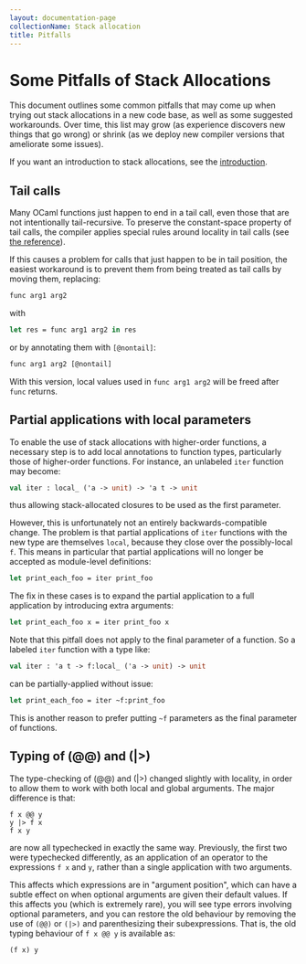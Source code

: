 ```yaml
---
layout: documentation-page
collectionName: Stack allocation
title: Pitfalls
---
```

# Some Pitfalls of Stack Allocations

This document outlines some common pitfalls that may come up when
trying out stack allocations in a new code base, as well as some
suggested workarounds. Over time, this list may grow (as experience
discovers new things that go wrong) or shrink (as we deploy new
compiler versions that ameliorate some issues).

If you want an introduction to stack allocations, see the
[introduction](../intro).

## Tail calls

Many OCaml functions just happen to end in a tail call, even those
that are not intentionally tail-recursive. To preserve the
constant-space property of tail calls, the compiler applies special
rules around locality in tail calls (see [the
reference](../reference)).

If this causes a problem for calls that just happen to be in tail
position, the easiest workaround is to prevent them from being
treated as tail calls by moving them, replacing:

```ocaml
func arg1 arg2
```

with

```ocaml
let res = func arg1 arg2 in res
```

or by annotating them with `[@nontail]`:

```ocaml
func arg1 arg2 [@nontail]
```

With this version, local values used in `func arg1 arg2` will be freed
after `func` returns.

## Partial applications with local parameters

To enable the use of stack allocations with higher-order functions, a
necessary step is to add local annotations to function types,
particularly those of higher-order functions. For instance, an
unlabeled `iter` function may become:

```ocaml
val iter : local_ ('a -> unit) -> 'a t -> unit
```

thus allowing stack-allocated closures to be used as the first
parameter.

However, this is unfortunately not an entirely backwards-compatible
change. The problem is that partial applications of `iter` functions
with the new type are themselves `local`, because they close
over the possibly-local `f`. This means in particular that partial
applications will no longer be accepted as module-level definitions:

```ocaml
let print_each_foo = iter print_foo
```

The fix in these cases is to expand the partial application to a full
application by introducing extra arguments:

```ocaml
let print_each_foo x = iter print_foo x
```

Note that this pitfall does not apply to the final parameter of a
function. So a labeled `iter` function with a type like:
```ocaml
val iter : 'a t -> f:local_ ('a -> unit) -> unit
```
can be partially-applied without issue:
```ocaml
let print_each_foo = iter ~f:print_foo
```
This is another reason to prefer putting `~f` parameters as the final
parameter of functions.

## Typing of (@@) and (|>)

The type-checking of (@@) and (|>) changed slightly with locality,
in order to allow them to work with both
local and global arguments. The major difference is that:

    f x @@ y
    y |> f x
    f x y

are now all typechecked in exactly the same way. Previously, the
first two were typechecked differently, as an application of an
operator to the expressions `f x` and `y`, rather than a single
application with two arguments.

This affects which expressions are in "argument position", which can
have a subtle effect on when optional arguments are given their
default values. If this affects you (which is extremely rare), you
will see type errors involving optional parameters, and you can
restore the old behaviour by removing the use of `(@@)` or `(|>)` and
parenthesizing their subexpressions. That is, the old typing behaviour
of `f x @@ y` is available as:

    (f x) y
